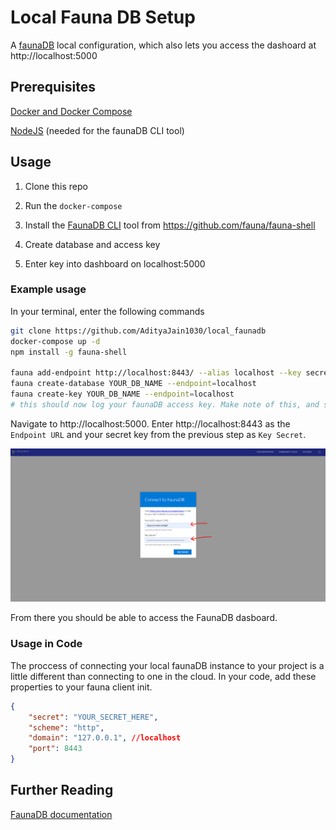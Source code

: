 # Local Fauna DB Setup

A [faunaDB](https://fauna.com/) local configuration, which also lets you access the dashoard at http://localhost:5000

## Prerequisites

[Docker and Docker Compose](https://www.docker.com/)

[NodeJS](https://nodejs.org/) (needed for the faunaDB CLI tool)

## Usage

1) Clone this repo

2) Run the `docker-compose`

3) Install the [FaunaDB CLI](https://github.com/fauna/fauna-shell) tool from <https://github.com/fauna/fauna-shell>

4) Create database and access key

5) Enter key into dashboard on localhost:5000

### **Example usage**

In your terminal, enter the following commands

```bash
git clone https://github.com/AdityaJain1030/local_faunadb
docker-compose up -d
npm install -g fauna-shell

fauna add-endpoint http://localhost:8443/ --alias localhost --key secret
fauna create-database YOUR_DB_NAME --endpoint=localhost
fauna create-key YOUR_DB_NAME --endpoint=localhost
# this should now log your faunaDB access key. Make note of this, and store this key somewhere safe
```

Navigate to http://localhost:5000. Enter http://localhost:8443 as the `Endpoint URL` and your secret key from the previous step as `Key Secret`.

![Dashboard Screenshot](images\Dashboard_Screenshot.png)

From there you should be able to access the FaunaDB dasboard.

### **Usage in Code**

The proccess of connecting your local faunaDB instance to your project is a little different than connecting to one in the cloud. In your code, add these properties to your fauna client init.

```json
{
    "secret": "YOUR_SECRET_HERE",
    "scheme": "http",
    "domain": "127.0.0.1", //localhost
    "port": 8443
}
```

## Further Reading

[FaunaDB documentation](https://docs.fauna.com/fauna/current/index.html)
